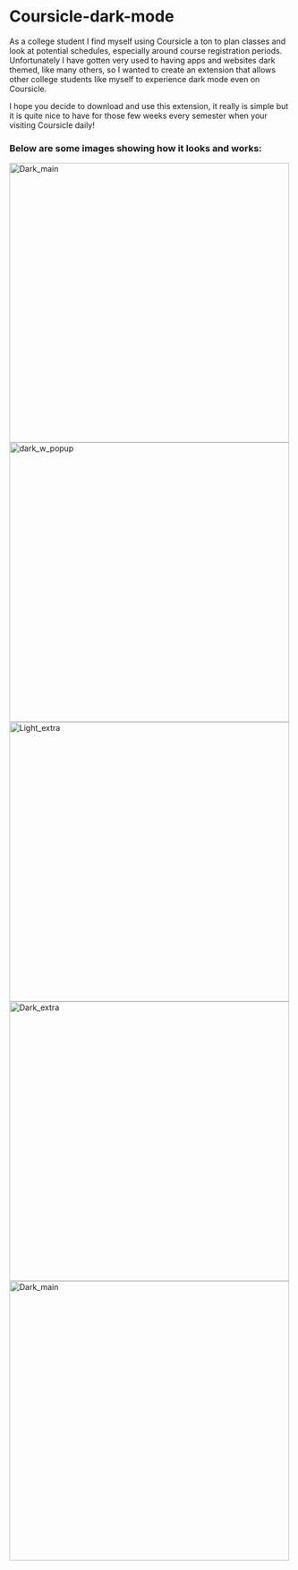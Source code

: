 # Coursicle-dark-mode

As a college student I find myself using Coursicle a ton to plan classes and look at potential schedules, especially around course registration periods. Unfortunately I have gotten very used to having apps and websites dark themed, like many others, so I wanted to create an extension that allows other college students like myself to experience dark mode even on Coursicle.

I hope you decide to download and use this extension, it really is simple but it is quite nice to have for those few weeks every semester when your visiting Coursicle daily!

### Below are some images showing how it looks and works:

<img width="500" alt="Dark_main" src="https://user-images.githubusercontent.com/114939170/230762069-aa525c90-06b1-49dd-95f9-e281afb9107f.png"> <img width="500" alt="dark_w_popup" src="https://user-images.githubusercontent.com/114939170/230762190-08b87527-4ea7-44f8-9888-f4bf7cccff18.png">
<img width="500" alt="Light_extra" src="https://user-images.githubusercontent.com/114939170/230762197-a9379f2e-a369-49d8-bb59-f4153e575b77.png"> <img width="500" alt="Dark_extra" src="https://user-images.githubusercontent.com/114939170/230762203-319f4a7a-64c6-422c-a663-828eb36c0818.png">
<img width="500" alt="Dark_main" src="https://user-images.githubusercontent.com/114939170/230762182-9dc3e157-cded-4fe5-9832-5709296bc594.png">


